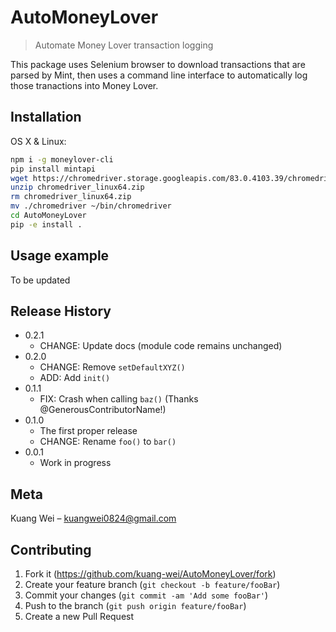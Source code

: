 # AutoMoneyLover
> Automate Money Lover transaction logging

This package uses Selenium browser to download transactions that are parsed by Mint, then uses a command line interface to automatically log those tranactions into Money Lover.

## Installation

OS X & Linux:

```sh
npm i -g moneylover-cli
pip install mintapi
wget https://chromedriver.storage.googleapis.com/83.0.4103.39/chromedriver_linux64.zip
unzip chromedriver_linux64.zip
rm chromedriver_linux64.zip
mv ./chromedriver ~/bin/chromedriver
cd AutoMoneyLover
pip -e install .
```

## Usage example

To be updated


## Release History

* 0.2.1
    * CHANGE: Update docs (module code remains unchanged)
* 0.2.0
    * CHANGE: Remove `setDefaultXYZ()`
    * ADD: Add `init()`
* 0.1.1
    * FIX: Crash when calling `baz()` (Thanks @GenerousContributorName!)
* 0.1.0
    * The first proper release
    * CHANGE: Rename `foo()` to `bar()`
* 0.0.1
    * Work in progress

## Meta

Kuang Wei – kuangwei0824@gmail.com

## Contributing

1. Fork it (<https://github.com/kuang-wei/AutoMoneyLover/fork>)
2. Create your feature branch (`git checkout -b feature/fooBar`)
3. Commit your changes (`git commit -am 'Add some fooBar'`)
4. Push to the branch (`git push origin feature/fooBar`)
5. Create a new Pull Request

<!-- Markdown link & img dfn's -->
[npm-image]: https://img.shields.io/npm/v/datadog-metrics.svg?style=flat-square
[npm-url]: https://npmjs.org/package/datadog-metrics
[npm-downloads]: https://img.shields.io/npm/dm/datadog-metrics.svg?style=flat-square
[travis-image]: https://img.shields.io/travis/dbader/node-datadog-metrics/master.svg?style=flat-square
[travis-url]: https://travis-ci.org/dbader/node-datadog-metrics
[wiki]: https://github.com/yourname/yourproject/wiki